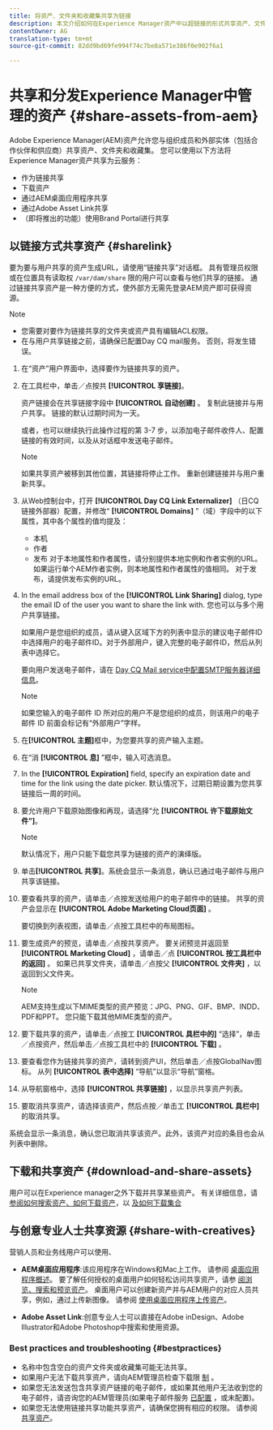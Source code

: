 ```yaml
---
title: 将资产、文件夹和收藏集共享为链接
description: 本文介绍如何在Experience Manager资产中以超链接的形式共享资产、文件夹和收藏集。
contentOwner: AG
translation-type: tm+mt
source-git-commit: 82dd9bd69fe994f74c7be8a571e386f0e902f6a1

---
```



# 共享和分发Experience Manager中管理的资产 {#share-assets-from-aem}

Adobe Experience Manager(AEM)资产允许您与组织成员和外部实体（包括合作伙伴和供应商）共享资产、文件夹和收藏集。 您可以使用以下方法将Experience Manager资产共享为云服务：

* 作为链接共享
* 下载资产
* 通过AEM桌面应用程序共享
* 通过Adobe Asset Link共享
* （即将推出的功能）使用Brand Portal进行共享

## 以链接方式共享资产 {#sharelink}

要为要与用户共享的资产生成URL，请使用“链接共享”对话框。 具有管理员权限或在位置具有读取权 `/var/dam/share` 限的用户可以查看与他们共享的链接。 通过链接共享资产是一种方便的方式，使外部方无需先登录AEM资产即可获得资源。

>[!NOTE]
>
>* 您需要对要作为链接共享的文件夹或资产具有编辑ACL权限。
>* 在与用户共享链接之前，请确保已配置Day CQ mail服务。 否则，将发生错误。


1. 在“资产”用户界面中，选择要作为链接共享的资产。
1. 在工具栏中，单击／点按共 **[!UICONTROL 享链接]**。

   资产链接会在共享链接字段中 **[!UICONTROL 自动创建]** 。 复制此链接并与用户共享。 链接的默认过期时间为一天。

   或者，也可以继续执行此操作过程的第 3-7 步，以添加电子邮件收件人、配置链接的有效时间，以及从对话框中发送电子邮件。

   >[!NOTE]
   >
   >如果共享资产被移到其他位置，其链接将停止工作。 重新创建链接并与用户重新共享。

1. 从Web控制台中，打开 **[!UICONTROL Day CQ Link Externalizer]** （日CQ链接外部器）配置，并修改“ **[!UICONTROL Domains]** ”（域）字段中的以下属性，其中各个属性的值均提及：

   * 本机
   * 作者
   * 发布
   对于本地属性和作者属性，请分别提供本地实例和作者实例的URL。 如果运行单个AEM作者实例，则本地属性和作者属性的值相同。 对于发布，请提供发布实例的URL。

1. In the email address box of the **[!UICONTROL Link Sharing]** dialog, type the email ID of the user you want to share the link with. 您也可以与多个用户共享链接。

   如果用户是您组织的成员，请从键入区域下方的列表中显示的建议电子邮件ID中选择用户的电子邮件ID。对于外部用户，键入完整的电子邮件ID，然后从列表中选择它。

   要向用户发送电子邮件，请在 [Day CQ Mail service中配置SMTP服务器详细信息](/help/assets/configure-asset-sharing.md#configmailservice)。

   >[!NOTE]
   >
   >如果您输入的电子邮件 ID 所对应的用户不是您组织的成员，则该用户的电子邮件 ID 前面会标记有“外部用户”字样。

1. 在&#x200B;**[!UICONTROL 主题]**&#x200B;框中，为您要共享的资产输入主题。
1. 在“消 **[!UICONTROL 息]** ”框中，输入可选消息。
1. In the **[!UICONTROL Expiration]** field, specify an expiration date and time for the link using the date picker. 默认情况下，过期日期设置为您共享链接后一周的时间。
1. 要允许用户下载原始图像和再现，请选择“允 **[!UICONTROL 许下载原始文件”]**。

   >[!NOTE]
   >
   >默认情况下，用户只能下载您共享为链接的资产的演绎版。

1. 单击&#x200B;**[!UICONTROL 共享]**。系统会显示一条消息，确认已通过电子邮件与用户共享该链接。
1. 要查看共享的资产，请单击／点按发送给用户的电子邮件中的链接。 共享的资产会显示在 **[!UICONTROL Adobe Marketing Cloud页面]** 。

   要切换到列表视图，请单击／点按工具栏中的布局图标。

1. 要生成资产的预览，请单击／点按共享资产。 要关闭预览并返回至 **[!UICONTROL Marketing Cloud]** ，请单击／点 **[!UICONTROL 按工具栏中的返回]** 。 如果已共享文件夹，请单击／点按父 **[!UICONTROL 文件夹]** ，以返回到父文件夹。

   >[!NOTE]
   >
   >AEM支持生成以下MIME类型的资产预览：JPG、PNG、GIF、BMP、INDD、PDF和PPT。 您只能下载其他MIME类型的资产。

1. 要下载共享的资产，请单击／点按工 **[!UICONTROL 具栏中的]** “选择”，单击／点按资产，然后单击／点按工具栏中的 **[!UICONTROL 下载]** 。
1. 要查看您作为链接共享的资产，请转到资产UI，然后单击／点按GlobalNav图标。 从列 **[!UICONTROL 表中选择]** “导航”以显示“导航”窗格。
1. 从导航窗格中，选择 **[!UICONTROL 共享链接]** ，以显示共享资产列表。
1. 要取消共享资产，请选择该资产，然后点按／单击工 **[!UICONTROL 具栏中]** 的取消共享。

系统会显示一条消息，确认您已取消共享该资产。此外，该资产对应的条目也会从列表中删除。

## 下载和共享资产 {#download-and-share-assets}

用户可以在Experience manager之外下载并共享某些资产。 有关详细信息，请 [参阅如何搜索资产](/help/assets/search-assets.md)[、如何下载资产](/help/assets/download-assets-from-aem.md)，以 [及如何下载集合](manage-collections.md#download-a-collection)

## 与创意专业人士共享资源 {#share-with-creatives}

营销人员和业务线用户可以使用、

* **AEM桌面应用程序**:该应用程序在Windows和Mac上工作。 请参阅 [桌面应用程序概述](https://docs.adobe.com/content/help/en/experience-manager-desktop-app/using/introduction.html)。 要了解任何授权的桌面用户如何轻松访问共享资产，请参 [阅浏览、搜索和预览资产](https://docs.adobe.com/content/help/en/experience-manager-desktop-app/using/using.html#browse-search-preview-assets)。 桌面用户可以创建新资产并与AEM用户的对应人员共享，例如，通过上传新图像。 请参阅 [使用桌面应用程序上传资产](https://docs.adobe.com/content/help/en/experience-manager-desktop-app/using/using.html#upload-and-add-new-assets-to-aem)。

* **Adobe Asset Link**:创意专业人士可以直接在Adobe inDesign、Adobe Illustrator和Adobe Photoshop中搜索和使用资源。

### Best practices and troubleshooting {#bestpractices}

* 名称中包含空白的资产文件夹或收藏集可能无法共享。
* 如果用户无法下载共享资产，请向AEM管理员检查下载限 [制](/help/assets/configure-asset-sharing.md#maxdatasize) 。
* 如果您无法发送包含共享资产链接的电子邮件，或如果其他用户无法收到您的电子邮件，请咨询您的AEM管理员(如果电子邮件服务 [已配置](/help/assets/configure-asset-sharing.md#configmailservice) ，或未配置)。
* 如果您无法使用链接共享功能共享资产，请确保您拥有相应的权限。 请参阅 [共享资产](#sharelink)。

<!--
Add content or link about how to share using BP, DA, AAL, etc.
-->
